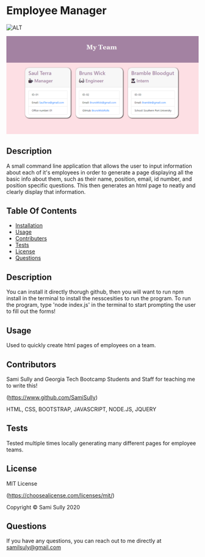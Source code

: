 # Employee Manager
![ALT](https://img.shields.io/badge/license-MIT-blue)

![Image of Screenshot](Assets/employeemanagerDEMO.png)

## Description
A small command line application that allows the user to input information about each of it's employees in order to generate a page displaying all the basic info about them, such as their name, position, email, id number, and position specific questions. This then generates an html page to neatly and clearly display that information.
  
## Table Of Contents
* [Installation](#Installation)
* [Usage](#Usage)
* [Contributers](#Contributors)
* [Tests](#Tests)
* [License](#License)
* [Questions](#Questions)
  
## Description
You can install it directly thorugh github, then you will want to run npm install in the terminal to install the nesscesities to run the program. To run the program, type 'node index.js' in the terminal to start prompting the user to fill out the forms!
  
## Usage
Used to quickly create html pages of employees on a team.
  
## Contributors
Sami Sully and Georgia Tech Bootcamp Students and Staff for teaching me to write this!

(https://www.github.com/SamiSully)

 HTML, CSS, BOOTSTRAP, JAVASCRIPT, NODE.JS, JQUERY
  
## Tests
Tested multiple times locally generating many different pages for employee teams.
  
## License
MIT License

(https://choosealicense.com/licenses/mit/)

Copyright © Sami Sully 2020
  
## Questions
If you have any questions, you can reach out to me directly at samilsuly@gmail.com
  